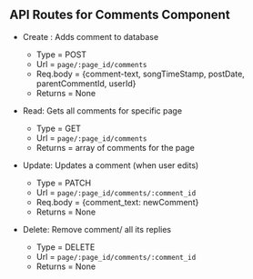 ## API Routes for Comments Component

- Create : Adds comment to database
  - Type = POST
  - Url = `page/:page_id/comments`
  - Req.body = {comment-text, songTimeStamp, postDate, parentCommentId, userId}
  - Returns = None 
- Read: Gets all comments for specific page
  - Type = GET
  - Url = `page/:page_id/comments`
  - Returns = array of comments for the page 

- Update: Updates a comment (when user edits)
  - Type = PATCH 
  - Url = `page/:page_id/comments/:comment_id`
  - Req.body = {comment_text: newComment}
  - Returns = None

- Delete: Remove comment/ all its replies
  - Type = DELETE
  - Url = `page/:page_id/comments/:comment_id`
  - Returns = None



